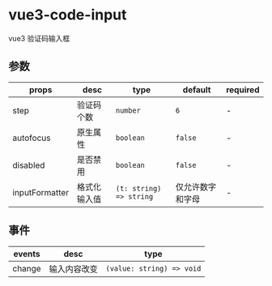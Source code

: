 # vue3-code-input
vue3 验证码输入框

## 参数
props|desc|type|default|required
--|--|--|--|--|
step      | 验证码个数 | `number`   | `6`      | -
autofocus | 原生属性   | `boolean`  | `false`  | -
disabled  | 是否禁用   | `boolean`  | `false`  | -
inputFormatter | 格式化输入值 | `(t: string) => string` | 仅允许数字和字母 | -

## 事件
events|desc|type
--|--|--|
change | 输入内容改变 | `(value: string) => void`
